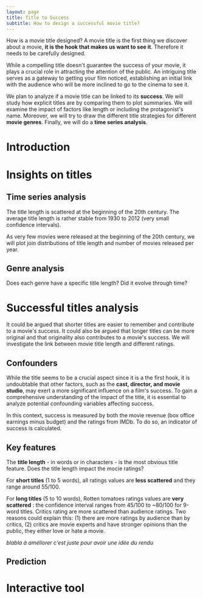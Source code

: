 ```yaml
---
layout: page
title: Title to Success
subtitle: How to design a successful movie title?
---
```


How is a movie title designed? A movie title is the first thing we discover about a movie, **it is the hook that makes us want to see it**. Therefore it needs to be carefully designed.

While a compelling title doesn't guarantee the success of your movie, it plays a crucial role in attracting the attention of the public. An intriguing title serves as a gateway to getting your film noticed, establishing an initial link with the audience who will be more inclined to go to the cinema to see it.

We plan to analyze if a movie title can be linked to its **success**. We will study how explicit titles are by comparing them to plot summaries. We will examine the impact of factors like length or including the protagonist's name. Moreover, we will try to draw the different title strategies for different **movie genres**. Finally, we will do a **time series analysis**.

# Introduction

# Insights on titles
<!--- https://github.com/daattali/beautiful-jekyll/discussions/878
 --->
## Time series analysis

<!--- {% include timeseries_length_words.html %}
 --->
 
The title length is scattered at the beginning of the 20th century. The average title length is rather stable from 1930 to 2012 (very small confidence intervals).

As very few movies were released at the beginning of the 20th century, we will plot join distributions of title length and number of movies released per year.

## Genre analysis

Does each genre have a specific title length? Did it evolve through time?

<!--- {% include genres_length_words.html %}
 --->
 
# Successful titles analysis

It could be argued that shorter titles are easier to remember and contribute to a movie's success. It could also be argued that longer titles can be more original and that originality also contributes to a movie's success. We will investigate the link between movie title length and different ratings.

## Confounders

While the title seems to be a crucial aspect since it is a the first hook, it is undoubtable that other factors, such as the **cast, director, and movie studio**, may exert a more significant influence on a film's success. To gain a comprehensive understanding of the impact of the title, it is essential to analyze potential confounding variables affecting success.

In this context, success is measured by both the movie revenue (box office earnings minus budget) and the ratings from IMDb. To do so, an indicator of success is calculated.


## Key features

The **title length** - in words or in characters - is the most obvious title feature. Does the title length impact the mocie ratings?

<!--- {% include success_length_words.html %}
 --->

For **short titles** (1 to 5 words), all ratings values are **less scattered** and they range around 55/100.

For **long titles** (5 to 10 words), Rotten tomatoes ratings values are **very scattered** : the confidence interval ranges from 45/100 to ~80/100 for 9-word titles. 
Critics rating are more scattered than audience ratings. Two reasons could explain this: (1) there are more ratings by audience than by critics, (2) critics are movie experts and have stronger opinions than the public, they either love or hate a movie.

*blabla à améliorer c'est juste pour avoir une idée du rendu*

## Prediction

# Interactive tool
